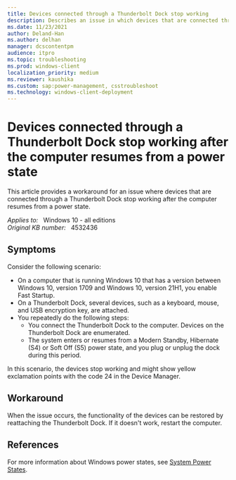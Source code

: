 ```yaml
---
title: Devices connected through a Thunderbolt Dock stop working
description: Describes an issue in which devices that are connected through a Thunderbolt Dock stop working after the computer resumes from a power state. Provides a workaround.
ms.date: 11/23/2021
author: Deland-Han
ms.author: delhan
manager: dcscontentpm
audience: itpro
ms.topic: troubleshooting
ms.prod: windows-client
localization_priority: medium
ms.reviewer: kaushika
ms.custom: sap:power-management, csstroubleshoot
ms.technology: windows-client-deployment
---
```

# Devices connected through a Thunderbolt Dock stop working after the computer resumes from a power state

This article provides a workaround for an issue where devices that are connected through a Thunderbolt Dock stop working after the computer resumes from a power state.

_Applies to:_ &nbsp; Windows 10 - all editions  
_Original KB number:_ &nbsp; 4532436

## Symptoms

Consider the following scenario:

- On a computer that is running Windows 10 that has a version between Windows 10, version 1709 and Windows 10, version 21H1, you enable Fast Startup.
- On a Thunderbolt Dock, several devices, such as a keyboard, mouse, and USB encryption key, are attached.
- You repeatedly do the following steps:
  - You connect the Thunderbolt Dock to the computer. Devices on the Thunderbolt Dock are enumerated.
  - The system enters or resumes from a Modern Standby, Hibernate (S4) or Soft Off (S5) power state, and you plug or unplug the dock during this period.

In this scenario, the devices stop working and might show yellow exclamation points with the code 24 in the Device Manager.

## Workaround

When the issue occurs, the functionality of the devices can be restored by reattaching the Thunderbolt Dock. If it doesn't work, restart the computer.

## References

For more information about Windows power states, see [System Power States](/windows/win32/power/system-power-states).
